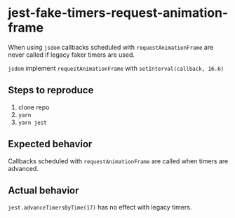 # jest-fake-timers-request-animation-frame

When using `jsdom` callbacks scheduled with `requestAnimationFrame` are never called if legacy faker timers are used.

`jsdom` implement `requestAnimationFrame` with `setInterval(callback, 16.6)`

## Steps to reproduce

1. clone repo
1. `yarn`
1. `yarn jest`

## Expected behavior

Callbacks scheduled with `requestAnimationFrame` are called when timers are advanced.

## Actual behavior

`jest.advanceTimersByTime(17)` has no effect with legacy timers.
